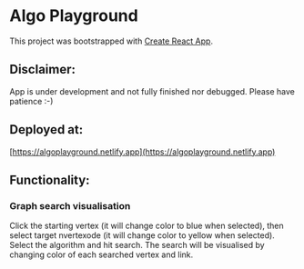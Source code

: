 # Algo Playground

This project was bootstrapped with [Create React App](https://github.com/facebook/create-react-app).

## Disclaimer:

App is under development and not fully finished nor debugged. Please have patience :-)

## Deployed at:

[https://algoplayground.netlify.app](https://algoplayground.netlify.app)

## Functionality:

### Graph search visualisation

Click the starting vertex (it will change color to blue when selected), then select target nvertexode (it will change color to yellow when selected). Select the algorithm and hit search. The search will be visualised by changing color of each searched vertex and link.
